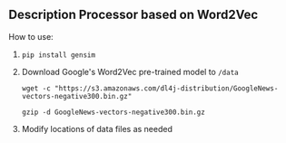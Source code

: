 ## Description Processor based on Word2Vec

How to use:

1. `pip install gensim`

2. Download Google's Word2Vec pre-trained model to `/data`

   ```shell
   wget -c "https://s3.amazonaws.com/dl4j-distribution/GoogleNews-vectors-negative300.bin.gz"
   
   gzip -d GoogleNews-vectors-negative300.bin.gz
   ```

3. Modify locations of data files as needed 